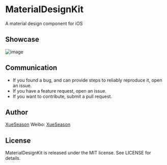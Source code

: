 # MaterialDesignKit
A material design component for iOS

## Showcase
![image](https://github.com/SoXnix/MaterialDesignKit/blob/master/demo.gif)

## Communication

- If you found a bug, and can provide steps to reliably reproduce it, open an issue.
- If you have a feature request, open an issue.
- If you want to contribute, submit a pull request.

## Author

[XueSeason](https://github.com/xueseason)
Weibo: [XueSeason](http://weibo.com/smartseason)

## License

MaterialDesignKit is released under the MIT license. See LICENSE for details.